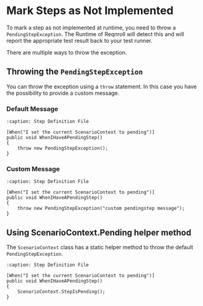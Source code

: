 # Mark Steps as Not Implemented

To mark a step as not implemented at runtime, you need to throw a `PendingStepException`. The Runtime of Reqnroll will detect this and will report the appropriate test result back to your test runner.

There are multiple ways to throw the exception.

## Throwing the `PendingStepException`

You can throw the exception using a `throw` statement. In this case you have the possibility to provide a custom message.

### Default Message

```{code-block} csharp
:caption: Step Definition File

[When("I set the current ScenarioContext to pending")]
public void WhenIHaveAPendingStep()
{
    throw new PendingStepException();
}
```

### Custom Message

```{code-block} csharp
:caption: Step Definition File

[When("I set the current ScenarioContext to pending")]
public void WhenIHaveAPendingStep()
{
    throw new PendingStepException("custom pendingstep message");
}
```

## Using ScenarioContext.Pending helper method

The `ScenarioContext` class has a static helper method to throw the default `PendingStepException`.

```{code-block} csharp
:caption: Step Definition File

[When("I set the current ScenarioContext to pending")]
public void WhenIHaveAPendingStep()
{
    ScenarioContext.StepIsPending();
}
```
